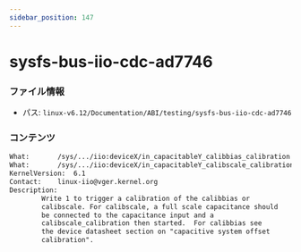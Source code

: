 ```yaml
---
sidebar_position: 147
---
```

# sysfs-bus-iio-cdc-ad7746

### ファイル情報

- パス: `linux-v6.12/Documentation/ABI/testing/sysfs-bus-iio-cdc-ad7746`

### コンテンツ

```txt
What:		/sys/.../iio:deviceX/in_capacitableY_calibbias_calibration
What:		/sys/.../iio:deviceX/in_capacitableY_calibscale_calibration
KernelVersion:	6.1
Contact:	linux-iio@vger.kernel.org
Description:
		Write 1 to trigger a calibration of the calibbias or
		calibscale. For calibscale, a full scale capacitance should
		be connected to the capacitance input and a
		calibscale_calibration then started.  For calibbias see
		the device datasheet section on "capacitive system offset
		calibration".

```
